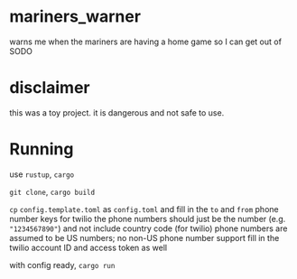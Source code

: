 # mariners_warner
warns me when the mariners are having a home game so I can get out of SODO 

# disclaimer
this was a toy project. it is dangerous and not safe to use.

# Running
use `rustup`, `cargo` 

`git clone`, `cargo build`

`cp` `config.template.toml` as `config.toml` and fill in the `to` and `from` phone number keys for twilio 
the phone numbers should just be the number (e.g. `"1234567890"`) and not include country code (for twilio)
phone numbers are assumed to be US numbers; no non-US phone number support
fill in the twilio account ID and access token as well

with config ready, `cargo run`

